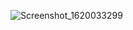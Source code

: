 ![Screenshot_1620033299](https://user-images.githubusercontent.com/46884264/116866341-7c57ec80-ac20-11eb-8750-73ccb4f95dcd.png)

